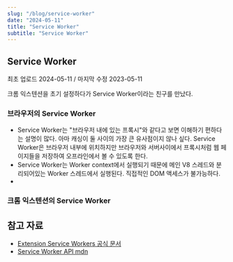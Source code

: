 ```yaml
---
slug: "/blog/service-worker"
date: "2024-05-11"
title: "Service Worker"
subtitle: "Service Worker"
---
```


## **Service Worker**

<p class="text-time">최초 업로드 2024-05-11 / 마지막 수정 2023-05-11</p>

크롬 익스텐션을 초기 설정하다가 Service Worker이라는 친구를 만났다.

### **브라우저의 Service Worker**

- Service Worker는 "브라우저 내에 있는 프록시"와 같다고 보면 이해하기 편하다는 설명이 많다. 아마 캐싱이 둘 사이의 가장 큰 유사점이지 않나 싶다. Service Worker은 브라우저 내부에 위치하지만
  브라우저와 서버사이에서 프록시처럼 웹 페이지들을 저장하여 오프라인에서 볼 수 있도록 한다.
- Service Worker는 Worker context에서 실행되기 때문에 메인 V8 스레드와 분리되어있는 Worker 스레드에서 실행된다. 직접적인 DOM 액세스가 불가능하다.
-

### **크롬 익스텐션의 Service Worker**

## **참고 자료**

- [Extension Service Workers 공식 문서](https://developer.chrome.com/docs/extensions/develop/concepts/service-workers)
- [Service Worker API mdn](https://developer.mozilla.org/en-US/docs/Web/API/Service_Worker_API)
